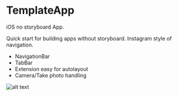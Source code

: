 # TemplateApp
iOS no storyboard App. 

Quick start for building apps without storyboard.
Instagram style of navigation.

- NavigationBar
- TabBar
- Extension easy for autolayout
- Camera/Take photo handling

![alt text](https://mir-s3-cdn-cf.behance.net/project_modules/max_1200/2ef92669535437.5b850888a594c.png)
